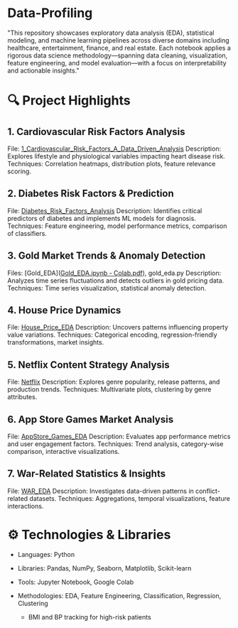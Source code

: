# Data-Profiling
"This repository showcases exploratory data analysis (EDA), statistical modeling, and machine learning pipelines across diverse domains including healthcare, entertainment, finance, and real estate. Each notebook applies a rigorous data science methodology—spanning data cleaning, visualization, feature engineering, and model evaluation—with a focus on interpretability and actionable insights."


# 🔍 Project Highlights

## 1. Cardiovascular Risk Factors Analysis

File: [1_Cardiovascular_Risk_Factors_A_Data_Driven_Analysis](1_Cardiovascular_Risk_Factors_A_Data_Driven_Analysis.ipynb) 
Description: Explores lifestyle and physiological variables impacting heart disease risk. 
Techniques: Correlation heatmaps, distribution plots, feature relevance scoring.

## 2. Diabetes Risk Factors & Prediction

File: [Diabetes_Risk_Factors_Analysis](Diabetes_Risk_Factors_Analysis.ipynb)
Description: Identifies critical predictors of diabetes and implements ML models for diagnosis. 
Techniques: Feature engineering, model performance metrics, comparison of classifiers.

## 3. Gold Market Trends & Anomaly Detection

Files: [Gold_EDA]([Gold_EDA.ipynb - Colab.pdf](https://github.com/p-u-p-x/Data-Profiling/blob/main/Gold_EDA.ipynb%20-%20Colab.pdf)), gold_eda.py 
Description: Analyzes time series fluctuations and detects outliers in gold pricing data. 
Techniques: Time series visualization, statistical anomaly detection.

## 4. House Price Dynamics

File: [House_Price_EDA](House_Price_EDA.ipynb) 
Description: Uncovers patterns influencing property value variations. 
Techniques: Categorical encoding, regression-friendly transformations, market insights.

## 5. Netflix Content Strategy Analysis

File: [Netflix](Netflix_EDA.ipynb) 
Description: Explores genre popularity, release patterns, and production trends. 
Techniques: Multivariate plots, clustering by genre attributes.

## 6. App Store Games Market Analysis

File: [AppStore_Games_EDA](AppStore_Games_EDA.ipynb) 
Description: Evaluates app performance metrics and user engagement factors. 
Techniques: Trend analysis, category-wise comparison, interactive visualizations.

## 7. War-Related Statistics & Insights

File: [WAR_EDA](WAR_EDA.ipynb) 
Description: Investigates data-driven patterns in conflict-related datasets. 
Techniques: Aggregations, temporal visualizations, feature interactions.

# ⚙️ Technologies & Libraries
- Languages: Python
- Libraries: Pandas, NumPy, Seaborn, Matplotlib, Scikit-learn
- Tools: Jupyter Notebook, Google Colab
- Methodologies: EDA, Feature Engineering, Classification, Regression, Clustering

   - BMI and BP tracking for high-risk patients

